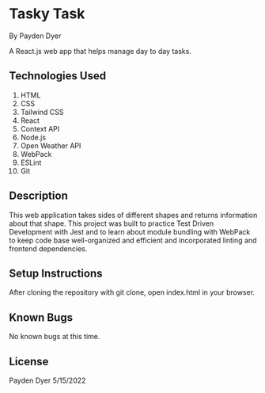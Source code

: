 # Tasky Task
By Payden Dyer

A React.js web app that helps manage day to day tasks.

## Technologies Used
1. HTML
2. CSS
3. Tailwind CSS
4. React
5. Context API
6. Node.js
7. Open Weather API
8. WebPack
9. ESLint
10. Git

## Description
This web application takes sides of different shapes and returns information about that shape. This project was built to practice Test Driven Development with Jest and to learn about module bundling with WebPack to keep code base well-organized and efficient and incorporated linting and frontend dependencies.

## Setup Instructions
After cloning the repository with git clone, open index.html in your browser.

## Known Bugs
No known bugs at this time.

## License
Payden Dyer 5/15/2022

